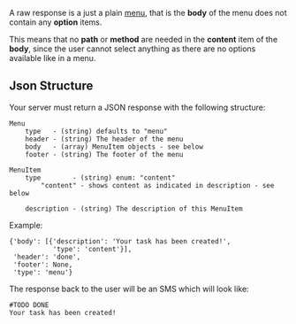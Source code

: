 A raw response is a just a plain [menu](/building/menus/), that is the **body** of the menu does not contain any **option** items.

This means that no **path** or **method** are needed in the **content** item of the **body**, since the user cannot select anything as there are no options available like in a menu.

## Json Structure

Your server must return a JSON response with the following structure:

```
Menu
    type   - (string) defaults to "menu"
    header - (string) The header of the menu
    body   - (array) MenuItem objects - see below
    footer - (string) The footer of the menu

MenuItem
    type        - (string) enum: "content"
        "content" - shows content as indicated in description - see below

    description - (string) The description of this MenuItem
```

Example:

```
{'body': [{'description': 'Your task has been created!',
           'type': 'content'}],
 'header': 'done',
 'footer': None,
 'type': 'menu'}
```

The response back to the user will be an SMS which will look like:

```
#TODO DONE
Your task has been created!
```
